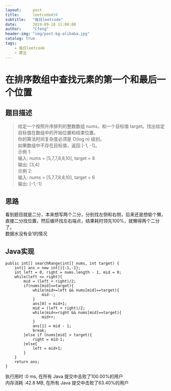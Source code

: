 ```yaml
---
layout:     post
title:      leetcode#34
subtitle:   "每日leetcode"
date:       2019-09-18 11:00:00
author:     "Cfeng"
header-img: "img/post-bg-alibaba.jpg"
catalog: true
tags:
    - 每日leetcode
    - 算法
---
```

# 在排序数组中查找元素的第一个和最后一个位置
## 题目描述
> 给定一个按照升序排列的整数数组 nums，和一个目标值 target。找出给定目标值在数组中的开始位置和结束位置。    
> 你的算法时间复杂度必须是 O(log n) 级别。    
> 如果数组中不存在目标值，返回 [-1, -1]。    
> 示例 1:   
> 输入: nums = [5,7,7,8,8,10], target = 8    
> 输出: [3,4]    
> 示例 2:    
> 输入: nums = [5,7,7,8,8,10], target = 6    
> 输出: [-1,-1]    
   



            
## 思路
看到题目就是二分，本来想写两个二分，分别找左侧和右侧，后来还是想偷个懒，直接二分找位置，然后循环找左右端点，结果耗时领先100%，就懒得两个二分了。    
数据水没有全1的情况         
   
             
  
  
## Java实现     
```   
public int[] searchRange(int[] nums, int target) {
    int[] ans = new int[]{-1,-1};
    int left = 0, right = nums.length - 1, mid = 0;
    while(left <= right){
        mid = (left + right)/2;
        if(nums[mid]==target){
            while(mid>=left && nums[mid]==target){
                mid--;
            }
            ans[0] = mid+1;
            mid = (left + right)/2;
            while(mid<=right && nums[mid]==target){
                mid++;
            }
            ans[1] = mid - 1;
            break;
        }else if (nums[mid] > target){
            right = mid-1;
        }else{
            left = mid+1;
        }
    }
    return ans;
}
```      

执行用时 :0 ms, 在所有 Java 提交中击败了100.00%的用户    
内存消耗 :42.8 MB, 在所有 Java 提交中击败了63.40%的用户                      